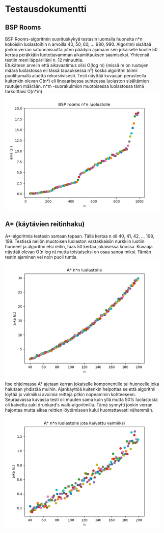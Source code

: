# Testausdokumentti

## BSP Rooms
BSP Rooms-algoritmin suorituskykyä testasin luomalla huoneita n\*n kokoisiin luolastoihin n arvoilla 40, 50, 60, ... 980, 990. Algoritmi sisältää jonkin verran satunnaisuutta joten päädyin ajamaan sen jokaiselle koolle 50 kertaa peräkkäin luotettavamman aikamittauksen saamiseksi. Yhteensä testiin meni läppärilläni n. 12 minuuttia.  
Etukäteen arvelin että aikavaatimus olisi O(log m) (missä m on ruutujen määrä luolastossa eli tässä tapauksessa n²) koska algoritmi toimii puolittamalla aluetta rekursiivisesti. Testi näyttää kuvaajan perusteella kuitenkin olevan O(n²) eli lineaarisessa suhteessa luolaston sisältämien ruutujen määrään. n\*m -suorakulmion muotoisessa luolastossa tämä tarkoittaisi O(n\*m)  
![](kuvat/BSP_test_50_square_dungeons.png)


## A* (käytävien reitinhaku)
A\*-algoritmia testasin samaan tapaan. Tällä kertaa n oli 40, 41, 42, ... 198, 199. Testissä neliön muotoisen luolaston vastakkaisiin nurkkiin luotiin huoneet ja algoritmi etsi reitin, taas 50 kertaa jokaisessa koossa. Kuvaaja näyttää olevan O(n log n) mutta toistaiseksi en osaa sanoa miksi. Tämän testin ajaminen vei noin puoli tuntia.  
![](kuvat/A_star_test_50_square_dungeons.png)  


Itse ohjelmassa A\* ajetaan kerran jokaiselle komponentille tai huoneelle joka halutaan yhdistää muihin. Ajankäyttöä kuitenkin helpottaa se että algoritmi löytää jo valmiiksi avoimia reittejä pitkin nopeammin kohteeseen. Seuraavassa kuvassa testi oli muuten sama kuin yllä mutta 50% luolastosta oli kaivettu auki drunkard's walk-algoritmilla. Tämä synnytti jonkin verran hajontaa mutta aikaa reittien löytämiseen kului huomattavasti vähemmän.  
![](kuvat/A_star_test_50_square_dungeons_2.png)  

